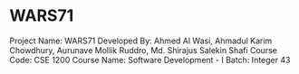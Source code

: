 # WARS71
Project Name: WARS71 Developed By: Ahmed Al Wasi, Ahmadul Karim Chowdhury, Aurunave Mollik Ruddro, Md. Shirajus Salekin Shafi Course Code: CSE 1200 Course Name: Software Development - I Batch: Integer 43
